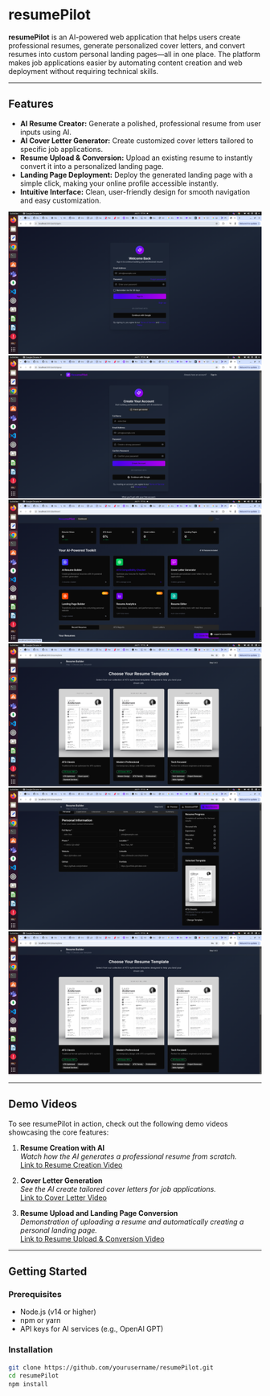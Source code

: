 # resumePilot

**resumePilot** is an AI-powered web application that helps users create professional resumes, generate personalized cover letters, and convert resumes into custom personal landing pages—all in one place. The platform makes job applications easier by automating content creation and web deployment without requiring technical skills.

---

## Features

- **AI Resume Creator:** Generate a polished, professional resume from user inputs using AI.  
- **AI Cover Letter Generator:** Create customized cover letters tailored to specific job applications.  
- **Resume Upload & Conversion:** Upload an existing resume to instantly convert it into a personalized landing page.  
- **Landing Page Deployment:** Deploy the generated landing page with a simple click, making your online profile accessible instantly.  
- **Intuitive Interface:** Clean, user-friendly design for smooth navigation and easy customization.

![Screenshot](./screenshots/Screenshot%20from%202025-07-21%2017-14-45.png)
![Screenshot](./screenshots/Screenshot%20from%202025-07-21%2017-14-52.png)
![Screenshot](./screenshots/Screenshot%20from%202025-07-21%2017-15-22.png)
![Screenshot](./screenshots/Screenshot%20from%202025-07-21%2017-15-32.png)
![Screenshot](./screenshots/Screenshot%20from%202025-07-21%2017-15-40.png)
![Screenshot](./screenshots/Screenshot%20from%202025-07-21%2017-15-32.png)

---

## Demo Videos

To see resumePilot in action, check out the following demo videos showcasing the core features:

1. **Resume Creation with AI**  
   _Watch how the AI generates a professional resume from scratch._  
   [Link to Resume Creation Video](https://www.loom.com/share/04d6f10c5d0648c4885e5a4593cd853d?sid=28f29cd2-9151-4a40-8b08-1f1a1dee0fbc)

2. **Cover Letter Generation**  
   _See the AI create tailored cover letters for job applications._  
   [Link to Cover Letter Video](https://www.loom.com/share/4a2e56de41a645a49f2f46d748161e96?sid=a337c3ce-bde3-4259-abc0-e23e998d390c)

3. **Resume Upload and Landing Page Conversion**  
   _Demonstration of uploading a resume and automatically creating a personal landing page._  
   [Link to Resume Upload & Conversion Video](https://www.loom.com/share/ac0e1bf063c14e28a766a4daf4af25c4?sid=30b3444b-2c62-4b51-a596-193428d5a94d)

---

## Getting Started

### Prerequisites

- Node.js (v14 or higher)  
- npm or yarn  
- API keys for AI services (e.g., OpenAI GPT)

### Installation

```bash
git clone https://github.com/yourusername/resumePilot.git
cd resumePilot
npm install
